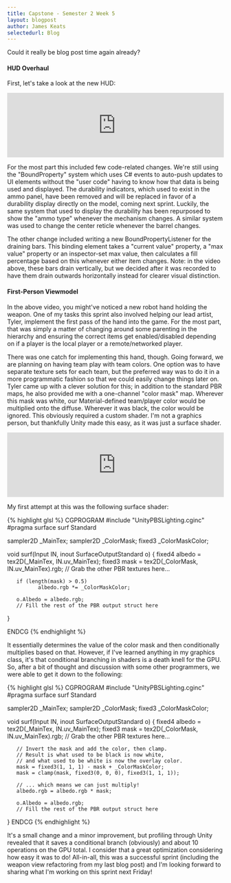 ```yaml
---
title: Capstone - Semester 2 Week 5
layout: blogpost
author: James Keats
selectedurl: Blog
---
```

Could it really be blog post time again already?

#### HUD Overhaul

First, let's take a look at the new HUD:

<!--more-->

<p>
    <iframe class="video-container" allowfullscreen="true" width="100%" frameborder="0" 
        src="https://player.vimeo.com/video/256116681?color=ff9933&amp;loop=1&amp;byline=0&amp;portrait=0"> </iframe>
</p>

For the most part this included few code-related changes. We're still using the "BoundProperty" system which uses C# events to auto-push updates to UI elements without the "user code" having to know how that data is being used and displayed. The durability indicators, which used to exist in the ammo panel, have been removed and will be replaced in favor of a durability display directly on the model, coming next sprint. Luckily, the same system that used to display the durability has been repurposed to show the "ammo type" whenever the mechanism changes. A similar system was used to change the center reticle whenever the barrel changes.

The other change included writing a new BoundPropertyListener for the draining bars. This binding element takes a "current value" property, a "max value" property or an inspector-set max value, then calculates a fill percentage based on this whenever either item changes. Note: in the video above, these bars drain vertically, but we decided after it was recorded to have them drain outwards horizontally instead for clearer visual distinction.

#### First-Person Viewmodel

In the above video, you might've noticed a new robot hand holding the weapon. One of my tasks this sprint also involved helping our lead artist, Tyler, implement the first pass of the hand into the game. For the most part, that was simply a matter of changing around some parenting in the hierarchy and ensuring the correct items get enabled/disabled depending on if a player is the local player or a remote/networked player.

There was one catch for implementing this hand, though. Going forward, we are planning on having team play with team colors. One option was to have separate texture sets for each team, but the preferred way was to do it in a more programmatic fashion so that we could easily change things later on. Tyler came up with a clever solution for this; in addition to the standard PBR maps, he also provided me with a one-channel "color mask" map. Wherever this mask was white, our Material-defined team/player color would be multiplied onto the diffuse. Wherever it was black, the color would be ignored. This obviously required a custom shader. I'm not a graphics person, but thankfully Unity made this easy, as it was just a surface shader.

<p>
    <iframe class="video-container" allowfullscreen="true" width="100%" frameborder="0" 
        src="https://player.vimeo.com/video/256116669?color=ff9933&amp;loop=1&amp;byline=0&amp;portrait=0"> </iframe>
</p>

My first attempt at this was the following surface shader:

{% highlight glsl %}
CGPROGRAM
#include "UnityPBSLighting.cginc"
#pragma surface surf Standard

sampler2D _MainTex;
sampler2D _ColorMask;
fixed3 _ColorMaskColor;

void surf(Input IN, inout SurfaceOutputStandard o)
{
       fixed4 albedo = tex2D(_MainTex, IN.uv_MainTex);
       fixed3 mask = tex2D(_ColorMask, IN.uv_MainTex).rgb;
       // Grab the other PBR textures here...

       if (length(mask) > 0.5)
              albedo.rgb *= _ColorMaskColor;

       o.Albedo = albedo.rgb;
       // Fill the rest of the PBR output struct here
}

ENDCG
{% endhighlight %}

It essentially determines the value of the color mask and then conditionally multiplies based on that. However, if I've learned anything in my graphics class, it's that conditional branching in shaders is a death knell for the GPU. So, after a bit of thought and discussion with some other programmers, we were able to get it down to the following:

{% highlight glsl %}
CGPROGRAM
#include "UnityPBSLighting.cginc"
#pragma surface surf Standard

sampler2D _MainTex;
sampler2D _ColorMask;
fixed3 _ColorMaskColor;

void surf(Input IN, inout SurfaceOutputStandard o)
{
       fixed4 albedo = tex2D(_MainTex, IN.uv_MainTex);
       fixed3 mask = tex2D(_ColorMask, IN.uv_MainTex).rgb;
       // Grab the other PBR textures here...

       // Invert the mask and add the color, then clamp.
       // Result is what used to be black is now white,
       // and what used to be white is now the overlay color.
       mask = fixed3(1, 1, 1) - mask + _ColorMaskColor;
       mask = clamp(mask, fixed3(0, 0, 0), fixed3(1, 1, 1));

       // ... which means we can just multiply!
       albedo.rgb = albedo.rgb * mask;

       o.Albedo = albedo.rgb;
       // Fill the rest of the PBR output struct here
}
ENDCG
{% endhighlight %}

It's a small change and a minor improvement, but profiling through Unity revealed that it saves a conditional branch (obviously) and about 10 operations on the GPU total. I consider that a great optimization considering how easy it was to do! All-in-all, this was a successful sprint (including the weapon view refactoring from my last blog post) and I'm looking forward to sharing what I'm working on this sprint next Friday!
